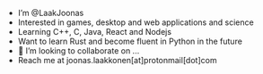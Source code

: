 - I’m @LaakJoonas
- Interested in games, desktop and web applications and science
- Learning C++, C, Java, React and Nodejs
- Want to learn Rust and become fluent in Python in the future
- 💞️ I’m looking to collaborate on ...
- Reach me at joonas.laakkonen[at]protonmail[dot]com
<!---
LaakJoonas/LaakJoonas is a ✨ special ✨ repository because its `README.md` (this file) appears on your GitHub profile.
You can click the Preview link to take a look at your changes.
---->
